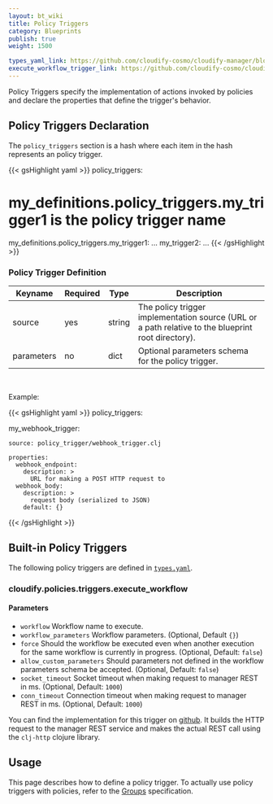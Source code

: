 ```yaml
---
layout: bt_wiki
title: Policy Triggers
category: Blueprints
publish: true
weight: 1500

types_yaml_link: https://github.com/cloudify-cosmo/cloudify-manager/blob/3.2/resources/rest-service/cloudify/types/types.yaml
execute_workflow_trigger_link: https://github.com/cloudify-cosmo/cloudify-manager/blob/3.1/resources/rest-service/cloudify/triggers/execute_workflow.clj
---
```


Policy Triggers specify the implementation of actions invoked by policies and declare the properties that define the trigger's behavior.

## Policy Triggers Declaration

The `policy_triggers` section is a hash where each item in the hash represents an policy trigger.

{{< gsHighlight  yaml >}}
policy_triggers:
  # my_definitions.policy_triggers.my_trigger1 is the policy trigger name
  my_definitions.policy_triggers.my_trigger1:
    ...
  my_trigger2:
    ...
{{< /gsHighlight >}}


### Policy Trigger Definition

Keyname     | Required | Type        | Description
----------- | -------- | ----        | -----------
source      | yes      | string      | The policy trigger implementation source (URL or a path relative to the blueprint root directory).
parameters  | no       | dict        | Optional parameters schema for the policy trigger.


<br>


Example:

{{< gsHighlight  yaml >}}
policy_triggers:

  my_webhook_trigger:

    source: policy_trigger/webhook_trigger.clj

    properties:
      webhook_endpoint:
        description: >
          URL for making a POST HTTP request to
      webhook_body:
        description: >
          request body (serialized to JSON)
        default: {}

{{< /gsHighlight >}}


## Built-in Policy Triggers

The following policy triggers are defined in [`types.yaml`]({{page.types_yaml_link}}).

### cloudify.policies.triggers.execute_workflow

#### Parameters

* `workflow` Workflow name to execute.
* `workflow_parameters` Workflow parameters. (Optional, Default `{}`)
* `force` Should the workflow be executed even when another execution for the same workflow is currently in progress. (Optional, Default: `false`)
* `allow_custom_parameters` Should parameters not defined in the workflow parameters schema be accepted. (Optional, Default: `false`)
* `socket_timeout` Socket timeout when making request to manager REST in ms. (Optional, Default: `1000`)
* `conn_timeout` Connection timeout when making request to manager REST in ms. (Optional, Default: `1000`)

You can find the implementation for this trigger on [github]({{page.execute_workflow_trigger_link}}). It builds the HTTP request to the manager REST service and makes the actual REST call using the `clj-http` clojure library.

## Usage
This page describes how to define a policy trigger. To actually use policy triggers with policies,
refer to the [Groups](dsl-spec-groups.html) specification.
